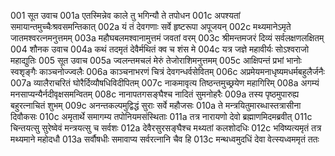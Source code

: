 001	सूत उवाच
001a	एतस्मिन्नेव काले तु भगिन्यौ ते तपोधन
001c	अपश्यतां समायान्तमुच्चैःश्रवसमन्तिकात्
002a	यं तं देवगणाः सर्वे हृष्टरूपा अपूजयन्
002c	मथ्यमानेऽमृते जातमश्वरत्नमनुत्तमम्
003a	महौघबलमश्वानामुत्तमं जवतां वरम्
003c	श्रीमन्तमजरं दिव्यं सर्वलक्षणलक्षितम्
004	शौनक उवाच
004a	कथं तदमृतं देवैर्मथितं क्व च शंस मे
004c	यत्र जज्ञे महावीर्यः सोऽश्वराजो महाद्युतिः
005	सूत उवाच
005a	ज्वलन्तमचलं मेरुं तेजोराशिमनुत्तमम्
005c	आक्षिपन्तं प्रभां भानोः स्वशृङ्गैः काञ्चनोज्ज्वलैः
006a	काञ्चनाभरणं चित्रं देवगन्धर्वसेवितम्
006c	अप्रमेयमनाधृष्यमधर्मबहुलैर्जनैः
007a	व्यालैराचरितं घोरैर्दिव्यौषधिविदीपितम्
007c	नाकमावृत्य तिष्ठन्तमुच्छ्रयेण महागिरिम्
008a	अगम्यं मनसाप्यन्यैर्नदीवृक्षसमन्वितम्
008c	नानापतगसङ्घैश्च नादितं सुमनोहरैः
009a	तस्य पृष्ठमुपारुह्य बहुरत्नाचितं शुभम्
009c	अनन्तकल्पमुद्विद्धं सुराः सर्वे महौजसः
010a	ते मन्त्रयितुमारब्धास्तत्रासीना दिवौकसः
010c	अमृतार्थे समागम्य तपोनियमसंस्थिताः
011a	तत्र नारायणो देवो ब्रह्माणमिदमब्रवीत्
011c	चिन्तयत्सु सुरेष्वेवं मन्त्रयत्सु च सर्वशः
012a	देवैरसुरसङ्घैश्च मथ्यतां कलशोदधिः
012c	भविष्यत्यमृतं तत्र मथ्यमाने महोदधौ
013a	सर्वौषधीः समावाप्य सर्वरत्नानि चैव हि
013c	मन्थध्वमुदधिं देवा वेत्स्यध्वममृतं ततः
